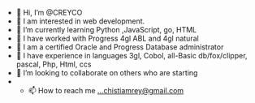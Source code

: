 - 👋 Hi, I’m @CREYCO
- 👀 I am interested in web development.
- 🌱 I’m currently learning Python ,JavaScript, go, HTML
- 👀 I have worked with Progress 4gl ABL and 4gl natural
- 👀 I am a certified Oracle and Progress Database administrator
- 👀 I have experience in languages 3gl, Cobol, all-Basic db/fox/clipper, pascal, Php, Html, ccs
- 💞️ I’m looking to collaborate on others who are starting
- - 📫 How to reach me ...chistiamrey@gmail.com

<!---
cereyco is a ✨ special ✨ repository because its `README.md` (this file) appears on your GitHub profile.
You can click the Preview link to take a look at your changes.
--->
